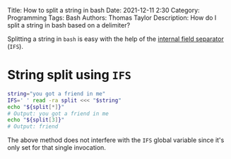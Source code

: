Title: How to split a string in bash
Date: 2021-12-11 2:30
Category: Programming
Tags: Bash
Authors: Thomas Taylor
Description: How do I split a string in bash based on a delimiter?

Splitting a string in `bash` is easy with the help of the [internal field separator][1] (`IFS`). 

# String split using `IFS`

```bash
string="you got a friend in me"
IFS=' ' read -ra split <<< "$string"
echo "${split[*]}"
# Output: you got a friend in me
echo "${split[3]}"
# Output: friend
```

The above method does not interfere with the `IFS` global variable since it's only set for that single invocation.

[1]: https://en.wikipedia.org/wiki/Input_Field_Separators
